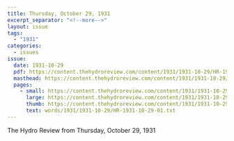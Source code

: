 ```yaml
---
title: Thursday, October 29, 1931
excerpt_separator: "<!--more-->"
layout: issue
tags:
  - "1931"
categories:
  - issues
issue:
  date: 1931-10-29
  pdf: https://content.thehydroreview.com/content/1931/1931-10-29/HR-1931-10-29.pdf
  masthead: https://content.thehydroreview.com/content/1931/1931-10-29/masthead/HR-1931-10-29.jpg
  pages:
    - small: https://content.thehydroreview.com/content/1931/1931-10-29/small/HR-1931-10-29-01.jpg
      large: https://content.thehydroreview.com/content/1931/1931-10-29/large/HR-1931-10-29-01.jpg
      thumb: https://content.thehydroreview.com/content/1931/1931-10-29/thumbnails/HR-1931-10-29-01.jpg
      text: words/1931/1931-10-29/HR-1931-10-29-01.txt
---
```


The Hydro Review from Thursday, October 29, 1931

<!--more-->

